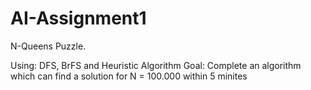 # AI-Assignment1
N-Queens Puzzle. 

Using: DFS, BrFS and Heuristic Algorithm
Goal: Complete an algorithm which can find a solution for N = 100.000 within 5 minites
